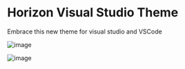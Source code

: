# Horizon Visual Studio Theme

Embrace this new theme for visual studio and VSCode

![image](https://github.com/Denellyne/Horizon/assets/56112881/a2969ce1-611c-4e06-b0fe-38d3cf295b98)

![image](https://github.com/Denellyne/Horizon/assets/56112881/81490fca-dbd3-420a-af34-47c05c3a371f)
